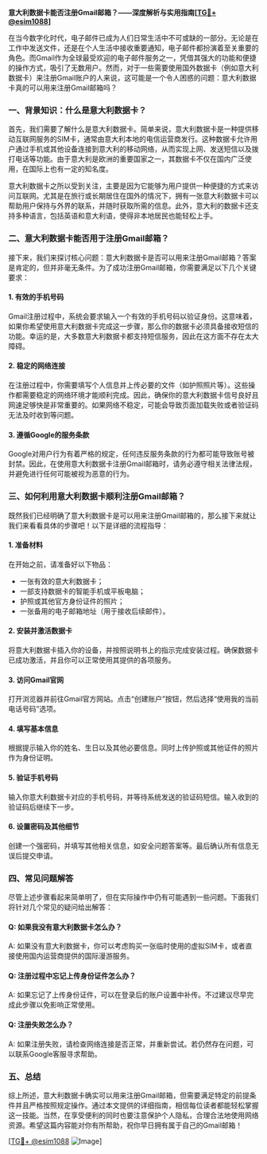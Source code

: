 **意大利数据卡能否注册Gmail邮箱？——深度解析与实用指南[[TG💪+ @esim1088](https://t.me/s/esim1088)]**

在当今数字化时代，电子邮件已成为人们日常生活中不可或缺的一部分。无论是在工作中发送文件，还是在个人生活中接收重要通知，电子邮件都扮演着至关重要的角色。而Gmail作为全球最受欢迎的电子邮件服务之一，凭借其强大的功能和便捷的操作方式，吸引了无数用户。然而，对于一些需要使用国外数据卡（例如意大利数据卡）来注册Gmail账户的人来说，这可能是一个令人困惑的问题：意大利数据卡真的可以用来注册Gmail邮箱吗？

### 一、背景知识：什么是意大利数据卡？

首先，我们需要了解什么是意大利数据卡。简单来说，意大利数据卡是一种提供移动互联网服务的SIM卡，通常由意大利本地的电信运营商发行。这种数据卡允许用户通过手机或其他设备连接到意大利的移动网络，从而实现上网、发送短信以及拨打电话等功能。由于意大利是欧洲的重要国家之一，其数据卡不仅在国内广泛使用，在国际上也有一定的知名度。

意大利数据卡之所以受到关注，主要是因为它能够为用户提供一种便捷的方式来访问互联网。尤其是在旅行或长期居住在国外的情况下，拥有一张意大利数据卡可以帮助用户保持与外界的联系，并随时获取所需的信息。此外，意大利的数据卡还支持多种语言，包括英语和意大利语，使得非本地居民也能轻松上手。

### 二、意大利数据卡能否用于注册Gmail邮箱？

接下来，我们来探讨核心问题：意大利数据卡是否可以用来注册Gmail邮箱？答案是肯定的，但并非毫无条件。为了成功注册Gmail邮箱，你需要满足以下几个关键要求：

#### 1. **有效的手机号码**
   Gmail注册过程中，系统会要求输入一个有效的手机号码以验证身份。这意味着，如果你希望使用意大利数据卡完成这一步骤，那么你的数据卡必须具备接收短信的功能。幸运的是，大多数意大利数据卡都支持短信服务，因此在这方面不存在太大障碍。

#### 2. **稳定的网络连接**
   在注册过程中，你需要填写个人信息并上传必要的文件（如护照照片等）。这些操作都需要稳定的网络环境才能顺利完成。因此，确保你的意大利数据卡信号良好且网速足够快是非常重要的。如果网络不稳定，可能会导致页面加载失败或者验证码无法及时收到等问题。

#### 3. **遵循Google的服务条款**
   Google对用户行为有着严格的规定，任何违反服务条款的行为都可能导致账号被封禁。因此，在使用意大利数据卡注册Gmail邮箱时，请务必遵守相关法律法规，并避免进行任何可能被视为恶意的行为。

### 三、如何利用意大利数据卡顺利注册Gmail邮箱？

既然我们已经明确了意大利数据卡是可以用来注册Gmail邮箱的，那么接下来就让我们来看看具体的步骤吧！以下是详细的流程指导：

#### 1. **准备材料**
   在开始之前，请准备好以下物品：
   - 一张有效的意大利数据卡；
   - 一部支持数据卡的智能手机或平板电脑；
   - 护照或其他官方身份证件的照片；
   - 一张备用的电子邮箱地址（用于接收后续邮件）。

#### 2. **安装并激活数据卡**
   将意大利数据卡插入你的设备，并按照说明书上的指示完成安装过程。确保数据卡已成功激活，并且你可以正常使用其提供的各项服务。

#### 3. **访问Gmail官网**
   打开浏览器并前往Gmail官方网站。点击“创建账户”按钮，然后选择“使用我的当前电话号码”选项。

#### 4. **填写基本信息**
   根据提示输入你的姓名、生日以及其他必要信息。同时上传护照或其他证件的照片作为身份证明。

#### 5. **验证手机号码**
   输入你意大利数据卡对应的手机号码，并等待系统发送的验证码短信。输入收到的验证码后继续下一步。

#### 6. **设置密码及其他细节**
   创建一个强密码，并填写其他相关信息，如安全问题答案等。最后确认所有信息无误后提交申请。

### 四、常见问题解答

尽管上述步骤看起来简单明了，但在实际操作中仍有可能遇到一些问题。下面我们将针对几个常见的疑问给出解答：

#### Q: 如果我没有意大利数据卡怎么办？
A: 如果没有意大利数据卡，你可以考虑购买一张临时使用的虚拟SIM卡，或者直接使用国内运营商提供的国际漫游服务。

#### Q: 注册过程中忘记上传身份证件怎么办？
A: 如果忘记了上传身份证件，可以在登录后的账户设置中补传。不过建议尽早完成此步骤以免影响正常使用。

#### Q: 注册失败怎么办？
A: 如果注册失败，请检查网络连接是否正常，并重新尝试。若仍然存在问题，可以联系Google客服寻求帮助。

### 五、总结

综上所述，意大利数据卡确实可以用来注册Gmail邮箱，但需要满足特定的前提条件并且严格按照规定操作。通过本文提供的详细指南，相信每位读者都能轻松掌握这一技能。当然，在享受便利的同时也要注意保护个人隐私，合理合法地使用网络资源。希望这篇内容能对你有所帮助，祝你早日拥有属于自己的Gmail邮箱！

[[TG💪+ @esim1088](https://t.me/s/esim1088) ![Image](https://i.postimg.cc/4NQfJmqS/Snipaste-2025-05-13-00-14-12.png)]